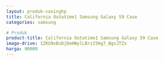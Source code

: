 ```yaml
---
layout: produk-casinghp
title: California Outatime1 Samsung Galaxy S9 Case
categories: samsung

# Produk
product-title: California Outatime1 Samsung Galaxy S9 Case
image-drive: 1ZKU9xBsDjDeHWylLBrzI5Hg7_BgsJTZx
harga: 90000
---
```

